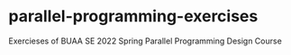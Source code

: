 # parallel-programming-exercises
Exercieses of BUAA SE 2022 Spring Parallel Programming Design Course
